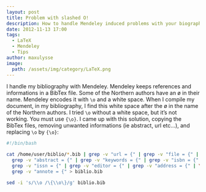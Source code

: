 ```yaml
---
layout: post
title: Problem with slashed O!
description: How to handle Mendeley induced problems with your biography...
date: 2012-11-13 17:00
tags:
  - LaTeX
  - Mendeley
  - Tips
author: maxulysse
image:
  path: /assets/img/category/LaTeX.png
---
```


I handle my bibliography with Mendeley. Mendeley keeps references and informations in a BibTex file. Some of the Northern authors have an ø in their name. Mendeley encodes it with `\o` and a white space. When I compile my document, in my bibliography, I find this white space after the ø in the name of the Northern authors.
I tried `\o` without a white space, but it’s not working. You must use `{\o}`.
I came up with this solution, copying the BibTex files, removing unwanted informations (ie abstract, url etc…), and replacing `\o` by `{\o}`:

```bash
#!/bin/bash

cat /home/user/biblio/*.bib | grep -v "url = {" | grep -v "file = {" | \
  grep -v "abstract = {" | grep -v "keywords = {" | grep -v "isbn = {" | \
  grep -v "issn = {" | grep -v "editor = {" | grep -v "address = {" | \
  grep -v "annote = {" > biblio.bib

sed -i 's/\\o /\{\\o\}/g' biblio.bib
```
